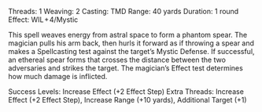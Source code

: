 Threads: 1                                                              Weaving: 2
Casting: TMD                                                         Range: 40 yards
Duration: 1 round 
Effect: WIL + 4/Mystic

This spell weaves energy from astral space to form a phantom spear. The magician pulls his arm back, then hurls it forward as if throwing a spear and makes a Spellcasting test against the target’s Mystic Defense. If successful, an ethereal spear forms that crosses the distance between the two adversaries and strikes the target. The magician’s Effect test determines how much damage is inflicted.

Success Levels: Increase Effect (+2 Effect Step)
Extra Threads: Increase Effect (+2 Effect Step), Increase Range (+10 yards), Additional Target (+1)